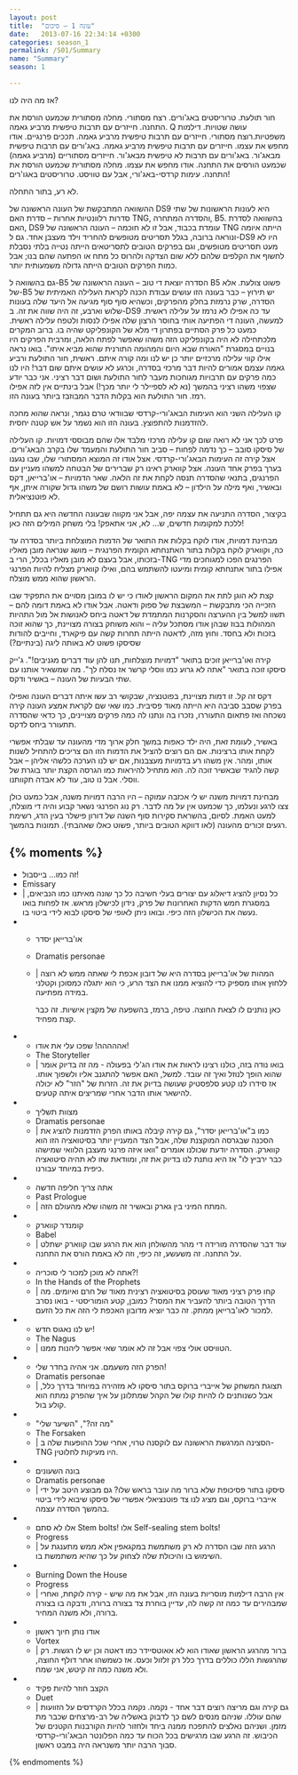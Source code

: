 ```yaml
---
layout: post
title:  "עונה 1 – סיכום"
date:   2013-07-16 22:34:14 +0300
categories: season_1
permalink: /S01/Summary
name: "Summary"
season: 1

---
```


אז מה היה לנו?

חור תולעת. טרוריסטים באג'ורים. רצח מסתורי. מחלה מסתורית שכמעט הורסת את התחנה. חייזרים עם תרבות טיפשית מרביע גאמה. Q עושה שטויות. דילמות משפטיות.רוצח מסתורי. חייזרים עם תרבות טיפשית מרביע גאמה. תככים פרנגיים. אודו מחפש את עצמו. חייזרים עם תרבות טיפשית מרביע גאמה. באג'ורים עם תרבות טיפשית מבאג'ור. באג'ורים עם תרבות לא טיפשית מבאג'ור. חייזרים מסתוריים (מרביע גאמה) שכמעט הורסים את התחנה. אודו מחפש את עצמו. מחלה מסתורית שכמעט הורסת את התחנה. עימות קרדסי-באג'ורי, אבל עם טוויסט. טרוריסטים באגו'רים!

לא רע, בתור התחלה.

ההשוואה המתבקשת של העונה הראשונה של DS9 היא לעונות הראשונות של שתי סדרות רלוונטיות אחרות – סדרת האם TNG, והסדרה המתחרה, B5. בהשוואה לסדרת האם, DS9 עומדת בכבוד, אבל זו לא חוכמה – העונה הראשונה של TNG הייתה איומה ונוראה ברובה, בגלל תסריטים מטופשים להחריד וילד מעצבן אחד. גם ל-DS9 היו לא מעט תסריטים מטופשים, וגם בפרקים הטובים לתסריטאים הייתה נטייה בלתי נסבלת לחשוף את הקלפים שלהם ללא שום הצדקה ולהרוס כל מתח או הפתעה שהם בנו; אבל כמות הפרקים הטובים הייתה גדולה משמעותית יותר.

גם בהשוואה ל-B5 הסדרה יוצאת די טוב – העונה הראשונה של B5 פשוט צולעת. אלא של-B5 יש תירוץ – כבר בעונה הזו עושים עבודת הכנה לקראת העלילה האמיתית של הסדרה, שרק נרמזת בחלק מהפרקים, וכשהיא סוף סוף מגיעה אל היעד שלה בעונות שלוש וארבע, זה היה שווה את זה. ב-DS9 עד כה אפילו לא נרמז על עלילה ראשית. למעשה, העונה די הפתיעה אותי בחוסר הרצון שלה אפילו לנסות ולטפח עלילה ראשית.
כמעט כל פרק הסתיים בפתרון די מלא של הקונפליקט שהיה בו. ברוב המקרים מלכתחילה לא היה בקונפליקט הזה משהו שאפשר לפתח הלאה, ומרבית הפרקים היו בנויים במסגרת "האורח שבא היום והמהומה התורנית שהוא מביא איתו". בואו נראה אילו קווי עלילה מרכזיים יותר כן יש לנו ומה קורה איתם.
ראשית, חור התולעת ורביע גאמה עצמם אמורים להיות דבר מרכזי בסדרה, וכרגע לא עושים איתם שום דבר! היו לנו כמה פרקים עם תרבויות מגוחכות מעבר לחור התולעת ושום דבר רציני. אני כבר יודע שצפוי משהו רציני בהמשך (נא לא לספיילר לי יותר מכך!) אבל בינתיים אין לזה אפילו רמז. חור התולעת הוא בקלות הדבר המבוזבז ביותר בעונה הזו.

קו העלילה השני הוא העימות הבאג'ורי-קרדסי שבוודאי טרם נגמר, ונראה שהוא מחכה להזדמנות להתפוצץ. בעונה הזו הוא נשמר על אש קטנה יחסית.

פרט לכך אני לא רואה שום קו עלילה מרכזי מלבד אלו שהם מבוססי דמויות. קו העלילה של סיסקו סובב – כך נדמה לפחות – סביב חור התולעת והמעמד שלו בקרב הבאג'ורים. אצל קירה זה העימות הבאג'ורי-קרדסי. אצל אודו זה המוצא המסתורי שלו, שבו נגענו בערך בפרק אחד העונה. אצל קווארק ראינו רק שברירים של הבטחה למשהו מעניין עם הפרנגים, בתנאי שהסדרה תנסה לקחת את זה הלאה. שאר הדמויות – או'ברייאן, דקס ובאשיר, ואף מילה על הילדון – לא באמת עושות רושם של משהו גדול שקורה איתן, אף לא פוטנציאלית.

בקיצור, הסדרה התניעה את עצמה יפה, אבל אני מקווה שבעונה החדשה היא גם תתחיל ללכת למקומות חדשים, ש... לא, אני אתאפק! בלי משחק המילים הזה כאן!

מבחינת דמויות, אודו לוקח בקלות את התואר של הדמות המוצלחת ביותר בסדרה עד כה, וקווארק לוקח בקלות בתור האתנחתא הקומית הפרנגית – מושג שנראה מובן מאליו בזכותו, אבל בעצם לא מובן מאליו בכלל, הרי ב-TNG הפרנגים הפכו למגוחכים מדי אפילו בתור אתנחתא קומית ומיעטו להשתמש בהם, ואילו קווארק מצליח להיות הפרנגי הראשון שהוא ממש מוצלח.

קצת לא הוגן לתת את המקום הראשון לאודו כי יש לו במובן מסויים את התפקיד שבו הזכייה הכי מתבקשת – המשבצת של ספוק ודאטה. אבל אודו לא באמת דומה להם – תשוו למשל בין ההערצה והסקרנות המתמדת של דאטה ביחס לאנושות אל מול התהיות המהולות בבוז שבהן אודו מסתכל עליה – והוא משוחק בצורה מצויינת, כך שהוא זוכה בזכות ולא בחסד. וחוץ מזה, לדאטה הייתה תחרות קשה עם פיקארד, וחייבים להודות שסיסקו פשוט לא באותה ליגה (בינתיים?)

קירה ואו'ברייאן זוכים בתואר "דמויות מוצלחות, תנו להן עוד דברים מגניבים!". ג'ייק סיסקו זוכה בתואר "אתה לא גרוע כמו ווסלי קרשר אז נסלח לך". מה שמשאיר אותנו עם שתי הבעיות של העונה – באשיר ודקס.

דקס זה קל. זו דמות מצויינת, בפוטנציה, שבקושי רב עשו איתה דברים העונה ואפילו בפרק שסבב סביבה היא הייתה מאוד פסיבית. כמו שאי שם לקראת אמצע העונה קירה נשכחה ואז פתאום התעוררו, נזכרו בה ונתנו לה כמה פרקים מצויינים, כך כדאי שהסדרה תתעורר ביחס לדקס.

באשיר, לעומת זאת, היה ילד כאפות במשך חלק ארוך מדי מהעונה עד שבלתי אפשרי לקחת אותו ברצינות. אם הם רוצים להציל את הדמות הזו הם צריכים להתחיל לשנות אותו, ומהר. אין משהו רע בדמויות מעצבנות, אם יש לנו הערכה כלשהי אליהן – אבל קשה להגיד שבאשיר זוכה לה. הוא מתחיל להיראות כמו הגרסה הקצת יותר בוגרת של ווסלי. אבל נו טוב, עוד לא אבדה תקוותנו.

מבחינת דמויות משנה יש לי אכזבה עמוקה – היו הרבה דמויות משנה, אבל כמעט כולן צצו לרגע ונעלמו, כך שכמעט אין על מה לדבר. רק נוג הפרנגי נשאר קבוע והיה די מוצלח, למעט האמת.
לסיום, בהשראת סקירות סוף השנה של דורון פישלר בעין הדג, רשימת רגעים זכורים מהעונה (לאו דווקא הטובים ביותר, פשוט כאלו שאהבתי). תמונות בהמשך.

{% moments %}
-
  - זה כמו... בייסבול!
  - Emissary
  - |
     כל נסיון להציג דיאלוג עם יצורים בעלי חשיבה כל כך שונה מאיתנו כמו הנביאים, במסגרת חמש הדקות האחרונות של פרק, נידון לכישלון מראש. אז לפחות בואו נעשה את הכישלון הזה כיפי. ובואו ניתן לאופי של סיסקו לבוא לידי ביטוי בו.
-
  - או'ברייאן יסדר
  - Dramatis personae
  - |
     המהות של או'ברייאן בסדרה היא של דובון אכפת לי שאתה ממש לא רוצה ללחוץ אותו מספיק כדי להוציא ממנו את הצד הרע, כי הוא יתגלה כמסוכן וקטלני במידה מפתיעה.

     כאן נותנים לו לצאת החוצה. טיפה, ברמז, בהשפעה של מקצין אישיות. זה כבר קצת מפחיד.
-
  - אההההה! שפכו עלי את אודו!
  - The Storyteller
  - |
     בואו נודה בזה, כולנו רצינו לראות את אודו הג'לי בפעולה - מה זה בדיוק אומר שהוא הופך לנוזל ואיך זה עובד. למשל, האם אפשר להתגנב אליו ולשפוך אותו. אז סידרו לנו קטע סלפסטיק שעושה בדיוק את זה. הזרות של "הזר" לא יכולה להישאר אותו הדבר אחרי שמריצים איתה קטעים.
-
  - מצוות תשליך 
  - Dramatis personae
  - |
    כמו ב"או'ברייאן יסדר", גם קירה קיבלה באותו הפרק הזדמנות להציג את הסכנה שבגרסה המוקצנת שלה, אבל הצד המעניין יותר בסיטואציה הזו הוא קווארק. הסדרה יודעת שכולנו אומרים "וואו איזה פרנגי מעצבן הלוואי שמישהו כבר ירביץ לו" אז היא נותנת לנו בדיוק את זה, ומוודאת שזו לא תהיה סיטואציה כיפית במיוחד עבורנו.
-
  - אתה צריך חליפה חדשה
  - Past Prologue
  - |
    המתח המיני בין גארק ובאשיר זה משהו שלא מהעולם הזה.
-
  - קומנדר קווארק
  - Babel
  - |
    עוד דבר שהסדרה מורידה די מהר מהשולחן הוא את הרגע שבו קווארק ישתלט על התחנה. זה משעשע, זה כיפי, וזה לא באמת הורס את התחנה.
-
  - אתה לא מוכן למכור לי סוכריה?!
  - In the Hands of the Prophets
  - |
    קחו פרק רציני מאוד שעוסק בסיטואציה רצינית מאוד של חרם ואיומים. מה הדרך הטובה ביותר להעביר את המסר? כמובן, קטע הומוריסטי - בואו נסרב למכור לאו'ברייאן ממתק. זה כבר יוציא מדובון האכפת לי הזה את כל הזעם.
-
  - יש לנו נאגוס חדש!
  - The Nagus
  - |
    הטוויסט אולי צפוי אבל זה לא אומר שאי אפשר ליהנות ממנו.
-
  - הפרק הזה משעמם. אני אהיה בחדר שלי!
  - Dramatis personae
  - |
    תצוגת המשחק של אייברי ברוקס בתור סיסקו לא מזהירה במיוחד בדרך כלל, אבל כשנותנים לו להיות קולו של הקהל שמתלונן על איך שהפרק נמתח הוא קולע בול.
-
  - "מה זה?", "השיער שלי"
  - The Forsaken
  - |
    הסצינה המרגשת הראשונה עם לוקסנה טרוי, אחרי שכל ההופעות שלה ב-TNG היו מעיקות לחלוטין.
-
  - בונה השעונים
  - Dramatis personae
  - |
    סיסקו בתור פסיכופת שלא ברור מה עובר בראש שלו? גם מבוצע היטב על ידי אייברי ברוקס, וגם מציג לנו צד פוטנציאלי אפשרי של סיסקו שיבוא לידי ביטוי בהמשך הסדרה עצמה.
-
  - אלו לא סתם Stem bolts! אלו Self-sealing stem bolts!
  - Progress
  - |
    הרגע הזה שבו הסדרה לא רק משתמשת במקגאפין אלא ממש מתענגת על השימוש בו והיכולת שלה לצחוק על כך שהיא משתמשת בו.
-
  - Burning Down the House
  - Progress
  - |
    אין הרבה דילמות מוסריות בעונה הזו, אבל את מה שיש - קירה לוקחת, ואחרי שמבהירים עד כמה זה קשה לה, עדיין בוחרת צד בצורה ברורה, ודבקה בו בצורה ברורה, ולא משנה המחיר.
-
  - אודו נותן חיוך ראשון
  - Vortex
  - |
    ברור מהרגע הראשון שאודו הוא לא אאוטסיידר כמו דאטה וכן יש לו רגשות. רק שהרגשות הללו כוללים בדרך כלל רק זלזול וכעס. אז כשמשהו אחר דולף החוצה, ולא משנה כמה זה קיטש, אני שמח.
-
  - הקצב חוזר להיות פקיד
  - Duet
  - |
    גם קירה וגם מריצה רוצים דבר אחד - נקמה. נקמה בכלל הקרדסים על הזוועות שהם עוללו. שניהם מנסים לשם כך לדבוק באשליה של רב-מרצחים שכבר מת מזמן. ושניהם נאלצים להתפכח ממנה ביחד ולחזור להיות הקורבנות הקטנים של הכיבוש. זה הרגע שבו מרגישים בכל הכוח עד כמה הפלונטר הבאג'ורי-קרדסי סבוך הרבה יותר משנראה היה במבט ראשון.    

{% endmoments %}

